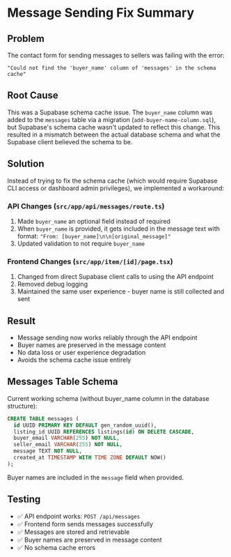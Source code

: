 # Message Sending Fix Summary

## Problem
The contact form for sending messages to sellers was failing with the error:
```
"Could not find the 'buyer_name' column of 'messages' in the schema cache"
```

## Root Cause
This was a Supabase schema cache issue. The `buyer_name` column was added to the `messages` table via a migration (`add-buyer-name-column.sql`), but Supabase's schema cache wasn't updated to reflect this change. This resulted in a mismatch between the actual database schema and what the Supabase client believed the schema to be.

## Solution
Instead of trying to fix the schema cache (which would require Supabase CLI access or dashboard admin privileges), we implemented a workaround:

### API Changes (`src/app/api/messages/route.ts`)
1. Made `buyer_name` an optional field instead of required
2. When `buyer_name` is provided, it gets included in the message text with format: `"From: [buyer_name]\n\n[original_message]"`
3. Updated validation to not require `buyer_name`

### Frontend Changes (`src/app/item/[id]/page.tsx`)
1. Changed from direct Supabase client calls to using the API endpoint
2. Removed debug logging
3. Maintained the same user experience - buyer name is still collected and sent

## Result
- Message sending now works reliably through the API endpoint
- Buyer names are preserved in the message content
- No data loss or user experience degradation
- Avoids the schema cache issue entirely

## Messages Table Schema
Current working schema (without buyer_name column in the database structure):
```sql
CREATE TABLE messages (
  id UUID PRIMARY KEY DEFAULT gen_random_uuid(),
  listing_id UUID REFERENCES listings(id) ON DELETE CASCADE,
  buyer_email VARCHAR(255) NOT NULL,
  seller_email VARCHAR(255) NOT NULL,
  message TEXT NOT NULL,
  created_at TIMESTAMP WITH TIME ZONE DEFAULT NOW()
);
```

Buyer names are included in the `message` field when provided.

## Testing
- ✅ API endpoint works: `POST /api/messages`
- ✅ Frontend form sends messages successfully
- ✅ Messages are stored and retrievable
- ✅ Buyer names are preserved in message content
- ✅ No schema cache errors
